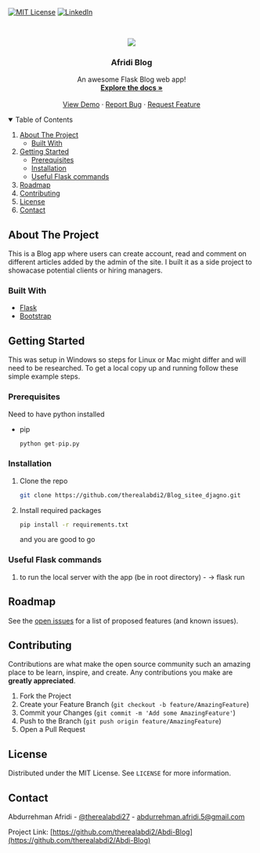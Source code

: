 [![MIT License][license-shield]][license-url]
[![LinkedIn][linkedin-shield]][linkedin-url]

<br />
<p align="center">
  <a href="https://github.com/therealabdi2/Abdi-Blog">
    <img src="https://images.unsplash.com/photo-1481627834876-b7833e8f5570?ixid=MnwxMjA3fDB8MHxwaG90by1wYWdlfHx8fGVufDB8fHx8&ixlib=rb-1.2.1&auto=format&fit=crop&w=541&q=80">
  </a>

  <h3 align="center">Afridi Blog</h3>

  <p align="center">
    An awesome Flask Blog web app!
    <br />
    <a href="https://github.com/therealabdi2/Abdi-Blog"><strong>Explore the docs »</strong></a>
    <br />
    <br />
    <a href="https://afridiwrites.herokuapp.com/">View Demo</a>
    ·
    <a href="https://github.com/therealabdi2/Abdi-Blog/issues">Report Bug</a>
    ·
    <a href="https://github.com/therealabdi2/Abdi-Blog/issues">Request Feature</a>
  </p>
</p>



<!-- TABLE OF CONTENTS -->
<details open="open">
  <summary>Table of Contents</summary>
  <ol>
    <li>
      <a href="#about-the-project">About The Project</a>
      <ul>
        <li><a href="#built-with">Built With</a></li>
      </ul>
    </li>
    <li>
      <a href="#getting-started">Getting Started</a>
      <ul>
        <li><a href="#prerequisites">Prerequisites</a></li>
        <li><a href="#installation">Installation</a></li>
        <li><a href="#Useful Flask commands">Useful Flask commands</a></li>
      </ul>
    </li>
    <li><a href="#roadmap">Roadmap</a></li>
    <li><a href="#contributing">Contributing</a></li>
    <li><a href="#license">License</a></li>
    <li><a href="#contact">Contact</a></li>
  </ol>
</details>

<!-- ABOUT THE PROJECT -->
## About The Project

This is a Blog app where users can create account, read and comment on different articles added by the admin of the site.
I built it as a side project to showacase potential clients or hiring managers.

### Built With
* [Flask](https://flask.palletsprojects.com/en/2.0.x/)
* [Bootstrap](https://getbootstrap.com)

<!-- GETTING STARTED -->
## Getting Started

This was setup in Windows so steps for Linux or Mac might differ and will need to be researched.
To get a local copy up and running follow these simple example steps.

### Prerequisites
Need to have python installed
* pip
  ```py
  python get-pip.py
  ```


### Installation

1. Clone the repo
   ```sh
   git clone https://github.com/therealabdi2/Blog_sitee_djagno.git
   ```
2. Install required packages
   ```sh
   pip install -r requirements.txt
   ```
   and you are good to go 
 
### Useful Flask commands
 1. to run the local server with the app (be in root directory) - -> flask run
 
<!-- ROADMAP -->
## Roadmap

See the [open issues](https://github.com/therealabdi2/Abdi-Blog/issues) for a list of proposed features (and known issues).

<!-- CONTRIBUTING -->
## Contributing

Contributions are what make the open source community such an amazing place to be learn, inspire, and create. Any contributions you make are **greatly appreciated**.

1. Fork the Project
2. Create your Feature Branch (`git checkout -b feature/AmazingFeature`)
3. Commit your Changes (`git commit -m 'Add some AmazingFeature'`)
4. Push to the Branch (`git push origin feature/AmazingFeature`)
5. Open a Pull Request

<!-- LICENSE -->
## License

Distributed under the MIT License. See `LICENSE` for more information.



<!-- CONTACT -->
## Contact

Abdurrehman Afridi - [@therealabdi27](https://twitter.com/therealabdi26) - abdurrehman.afridi.5@gmail.com

Project Link: [https://github.com/therealabdi2/Abdi-Blog](https://github.com/therealabdi2/Abdi-Blog)


[license-shield]: https://img.shields.io/github/license/othneildrew/Best-README-Template.svg?style=for-the-badge
[license-url]: https://github.com/therealabdi2/Abdi-Blog/blob/master/LICENSE
[linkedin-shield]: https://img.shields.io/badge/-LinkedIn-black.svg?style=for-the-badge&logo=linkedin&colorB=555
[linkedin-url]:https://www.linkedin.com/in/abdurrheman-afridi/
